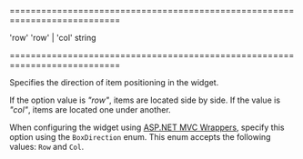 <!--**
/*-------------------------------------------
    Auto-generated file. Do not modify.
-------------------------------------------

**-->
===========================================================================
<!--default-->'row'<!--/default-->
<!--acceptValues-->'row' | 'col'<!--/acceptValues-->
<!--type-->string<!--/type-->
===========================================================================

<!--shortDescription-->
Specifies the direction of item positioning in the widget.
<!--/shortDescription-->

<!--fullDescription-->
If the option value is *"row"*, items are located side by side. If the value is *"col"*, items are located one under another.

When configuring the widget using [ASP.NET MVC Wrappers](/Documentation/Guide/ASP.NET_MVC_Wrappers/Fundamentals/), specify this option using the `BoxDirection` enum. This enum accepts the following values: `Row` and `Col`.
<!--/fullDescription-->